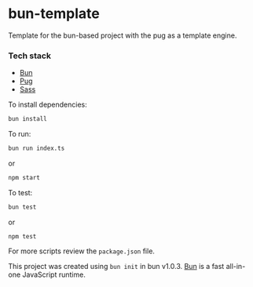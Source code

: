 # bun-template
Template for the bun-based project with the pug as a template engine.

### Tech stack
- [Bun](https://bun.sh/)
- [Pug](https://pugjs.org/)
- [Sass](https://sass-lang.com/)

To install dependencies:

```bash
bun install
```

To run:

```bash
bun run index.ts
```

or

```bash
npm start
```

To test:

```bash
bun test
```

or

```
npm test
```

For more scripts review the `package.json` file.

This project was created using `bun init` in bun v1.0.3. [Bun](https://bun.sh) is a fast all-in-one JavaScript runtime.
